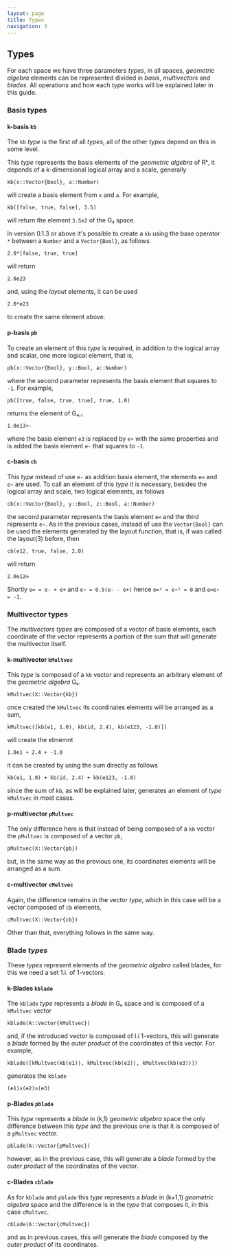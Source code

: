 ```yaml
---
layout: page
title: Types
navigation: 3
---
```


## Types

For each space we have three parameters _types_, in all spaces, _geometric algebra_  elements can be represented divided in _basis_, _multivectors_ and _blades_. All operations and how each _type_ works will be explained later in this guide.

### Basis types

#### k-basis ```kb```

The ```kb``` _type_ is the first of all _types_, all of the other _types_ depend on this in some level.

This _type_ represents the basis elements of the _geometric algebra_ of Rᵏ, it depends of a k-dimensional logical array and a scale, generally

    kb(x::Vector{Bool}, a::Number)

will create a basis element from ```x``` and ```a```. For example,

    kb([false, true, false], 3.5)

will return the element ```3.5e2``` of the G₃ space.

In version 0.1.3 or above it's possible to create a ```kb``` using the base operator ```*``` between a ```Number``` and a ```Vector{Bool}```, as follows

    2.0*[false, true, true]

will return

    2.0e23

and, using the _layout_ elements, it can be used

    2.0*e23

to create the same element above.

#### p-basis ```pb```

To create an element of this _type_ is required, in addition to the logical array and scalar, one more logical element, that is,

    pb(x::Vector{Bool}, y::Bool, a::Number)

where the second parameter represents the basis element that squares to ```-1```. For example,

    pb([true, false, true, true], true, 1.0)

returns the element of G₄,₁

    1.0e13+-

where the basis element ```e3``` is replaced by ```e+``` with the same properties and is added the basis element ```e-``` that squares to ```-1```.


#### c-basis ```cb```

This _type_ instead of use ```e-``` as addition basis element, the elements ```e∞``` and ```e∘``` are used. To call an element of this _type_ it is necessary, besides the logical array and scale, two logical elements, as follows

    cb(x::Vector{Bool}, y::Bool, z::Bool, a::Number)

the second parameter represents the basis element ``e∞`` and the third represents `e∘`. As in the previous cases, instead of use the `Vector{Bool}` can be used the elements generated by the layout function, that is, if was called the layout(3) before, then

    cb(e12, true, false, 2.0)

will return

    2.0e12∞

Shortly `e∞ = e- + e+` and `e∘ = 0.5(e- - e+)` hence `e∞² = e∘² = 0` and `e∞e∘ = -1`.

### Multivector types

The _multivectors_ _types_ are composed of a vector of basis elements, each coordinate of the vector represents a portion of the sum that will generate the multivector itself.

#### k-multivector ``kMultvec``

This _type_ is composed of a `kb` vector and represents an arbitrary element of the _geometric algebra_ Gₖ.

    kMultvec(X::Vector{kb})

once created the `kMultvec` its coordinates elements will be arranged as a sum,

    kMultvec([kb(e1, 1.0), kb(id, 2.4), kb(e123, -1.0)])

will create the elmemnt

    1.0e1 + 2.4 + -1.0

it can be created by using the sum directly as follows

    kb(e1, 1.0) + kb(id, 2.4) + kb(e123, -1.0)

since the sum of `kb`, as will be explained later, generates an element of _type_ `kMultvec` in most cases.

#### p-multivector ``pMultvec``

The only difference here is that instead of being composed of a `kb` vector the `pMultvec` is composed of a vector `pb`,

    pMultvec(X::Vector{pb})

but, in the same way as the previous one, its coordinates elements  will be arranged as a sum.

#### c-multivector ``cMultvec``

Again, the difference remains in the vector _type_, which in this case will be a vector composed of `cb` elements,

    cMultvec(X::Vector{cb})

Other than that, everything follows in the same way.

### Blade _types_

These _types_ represent elements of the _geometric algebra_ called blades, for this we need a set 1.i. of 1-vectors.

#### k-Blades ``kblade``

The `kblade` _type_ represents a _blade_ in Gₖ space and is composed of a `kMultvec` vector

    kblade(A::Vector{kMultvec})

and, if the introduced vector is composed of l.i 1-vectors, this will generate a _blade_ formed by the _outer product_ of the coordinates of this vector. For example,

    kblade([kMultvec(kb(e1)), kMultvec(kb(e2)), kMultvec(kb(e3))])

generates the `kblade`

    (e1)∧(e2)∧(e3)


#### p-Blades ``pblade``

This _type_ represents a _blade_ in (k,1) _geometric algebra_ space the only difference between this _type_ and the previous one is that it is composed of a `pMultvec` vector.

    pblade(A::Vector{pMultvec})

however, as in the previous case, this will generate a _blade_ formed by the _outer product_ of the coordinates of the vector.

#### c-Blades ``cblade``

As for `kblade` and `pblade` this _type_ represents a _blade_ in (k+1,1) _geometric algebra_ space and the difference is in the _type_ that composes it, in this case `cMultvec`.

    cblade(A::Vector{cMultvec})

and as in previous cases, this will generate the _blade_ composed by the _outer product_ of its coordinates.
